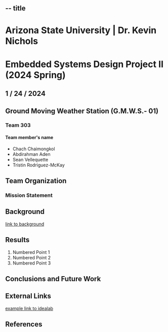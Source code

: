 -- title 
---
# Arizona State University | Dr. Kevin Nichols 
# Embedded Systems Design Project II (2024 Spring) 
## 1 / 24 / 2024 

## Ground Moving Weather Station (G.M.W.S.- 01)
### Team 303
#### Team member's name 
* Chach Chaimongkol
* Abdirahman Aden
* Sean Vellequette
* Tristin Rodriguez-McKay


## Team Organization 
### Mission Statement 








## Background

[link to background](/background)

## Results

1. Numbered Point 1
1. Numbered Point 2
1. Numbered Point 3

## Conclusions and Future Work

## External Links

[example link to idealab]()


## References

